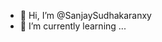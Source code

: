 - 👋 Hi, I’m @SanjaySudhakaranxy
- 🌱 I’m currently learning ...


<!---
SanjaySudhakaranxy/SanjaySudhakaranxy is a ✨ special ✨ repository because its `README.md` (this file) appears on your GitHub profile.
You can click the Preview link to take a look at your changes.
--->
